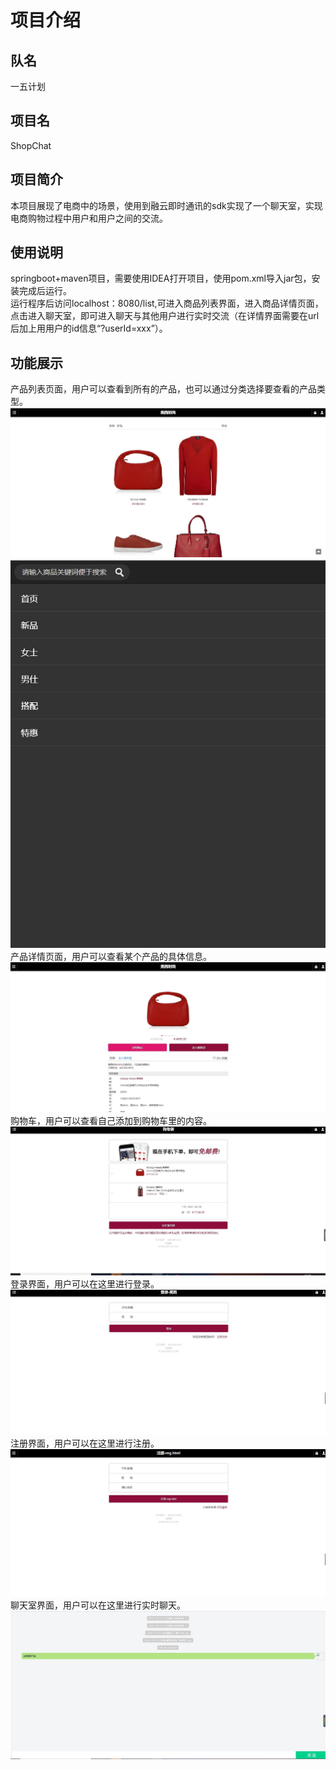 # 项目介绍  
## 队名  
一五计划  

## 项目名  
ShopChat  

## 项目简介  
本项目展现了电商中的场景，使用到融云即时通讯的sdk实现了一个聊天室，实现电商购物过程中用户和用户之间的交流。  

## 使用说明  
springboot+maven项目，需要使用IDEA打开项目，使用pom.xml导入jar包，安装完成后运行。  
运行程序后访问localhost：8080/list,可进入商品列表界面，进入商品详情页面，点击进入聊天室，即可进入聊天与其他用户进行实时交流（在详情界面需要在url后加上用用户的id信息“?userId=xxx”）。  

## 功能展示  
产品列表页面，用户可以查看到所有的产品，也可以通过分类选择要查看的产品类型。  
![产品列表](https://github.com/Bojibobo/RongCloud_Hackathon_2020/blob/master/Projects/images/list.jpg)  
![产品类型](https://github.com/Bojibobo/RongCloud_Hackathon_2020/blob/master/Projects/images/fl.jpg)  
产品详情页面，用户可以查看某个产品的具体信息。  
![产品详情](https://github.com/Bojibobo/RongCloud_Hackathon_2020/blob/master/Projects/images/detail.jpg)  
购物车，用户可以查看自己添加到购物车里的内容。  
![购物车](https://github.com/Bojibobo/RongCloud_Hackathon_2020/blob/master/Projects/images/cart.jpg)  
登录界面，用户可以在这里进行登录。  
![登录](https://github.com/Bojibobo/RongCloud_Hackathon_2020/blob/master/Projects/images/login.jpg)  
注册界面，用户可以在这里进行注册。  
![注册](https://github.com/Bojibobo/RongCloud_Hackathon_2020/blob/master/Projects/images/reg.jpg)  
聊天室界面，用户可以在这里进行实时聊天。  
![聊天室](https://github.com/Bojibobo/RongCloud_Hackathon_2020/blob/master/Projects/images/room.jpg)  


